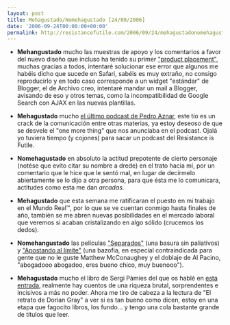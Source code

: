 ```yaml
---
layout: post
title: Mehagustado/Nomehagustado [24/09/2006]
date: '2006-09-24T00:00:00+00:00'
permalink: http://resistancefutile.com/2006/09/24/mehagustadonomehagustado-24092006/
---
```

- <span style="font-weight:bold;">Mehangustado</span> mucho las muestras de apoyo y los comentarios a favor del nuevo diseño que incluso ha tenido su primer <a href="http://www.applesfera.com/2006/09/24-shiira-20-beta-una-nueva-version-asombrosa">"product placement"</a>, muchas gracias a todos, intentaré solucionar ese error que algunos me habéis dicho que sucede en Safari, sabéis es muy extraño, no consigo reproducirlo y en todo caso corresponde a un widget "estándar" de Blogger, el de Archivo creo, intentaré  mandar un mail a Blogger, avisando de eso y otros temas, como la incompatibilidad de Google Search con AJAX en las nuevas plantillas. 

- <span style="font-weight:bold;">Mehagustado</span> mucho <a href="http://cuatrodoce.blogsome.com/2006/09/22/podcast-10-ya-disponible/trackback/">el último podcast de Pedro Aznar</a>, este tío es un crack de la comunicación entre otras materias, ya estoy deseoso de que se desvele el "one more thing" que nos anunciaba en el podcast. Ojalá yo tuviera tiempo (y cojones) para sacar un podcast del Resistance is Futile.

- <span style="font-weight:bold;">Nomehagustado</span> en absoluto la actitud prepotente de cierto personaje (notése que evito citar su nombre a drede) en el trato hacia mí, por un comentario que le hice que le sentó mal, en lugar de decírmelo abiertamente se lo dijo a otra persona, para que ésta me lo comunicara, actitudes como esta me dan <span style="font-style:italic;">arcadas</span>.

- <span style="font-weight:bold;">Mehagustado</span> que esta semana me ratificaran el puesto en mi trabajo en el Mundo Real&trade;, por lo que se ve cuentan conmigo hasta finales de año, también se me abren nuevas posibilidades en el mercado laboral que veremos si acaban cristalizando en algo sólido (crucemos los dedos).

- <span style="font-weight:bold;">Nomehangustado</span> las películas <a href="http://www.imdb.com/title/tt0452594/">"Separados"</a> (una basura sin paliativos) y <a href="http://www.imdb.com/title/tt0417217/">"Apostando al límite"</a> (una bazofia, en especial contraindicada para gente que no le guste Matthew McConaughey y el doblaje de Al Pacino, "abogadooo abogadoo, eres bueno chico, muy buenooo").

- <span style="font-weight:bold;">Mehagustado</span> mucho el libro de Sergi Pàmies del que os hablé en <a href="http://resistancefutile.blogspot.com/2006/09/si-comes-un-limn-sin-hacer-pucheros.html">esta entrada</a>, realmente hay cuentos de una riqueza brutal, sorprendentes e incisivos a más no poder. Ahora me tiro de cabeza a la lectura de "El retrato de Dorian Gray" a ver si es tan bueno como dicen, estoy en una etapa que fagocito libros, los fundo... y tengo una cola bastante grande de títulos que leer.
